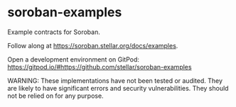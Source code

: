 # soroban-examples

Example contracts for Soroban.

Follow along at https://soroban.stellar.org/docs/examples.

Open a development environment on GitPod:
https://gitpod.io/#https://github.com/stellar/soroban-examples

WARNING: These implementations have not been tested or audited. They are likely
to have significant errors and security vulnerabilities. They should not be
relied on for any purpose.

